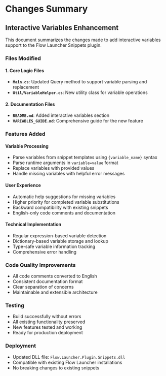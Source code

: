 # Changes Summary

## Interactive Variables Enhancement

This document summarizes the changes made to add interactive variables support to the Flow Launcher Snippets plugin.

### Files Modified

#### 1. Core Logic Files
- **`Main.cs`**: Updated Query method to support variable parsing and replacement
- **`Util/VariableHelper.cs`**: New utility class for variable operations

#### 2. Documentation Files
- **`README.md`**: Added interactive variables section
- **`VARIABLES_GUIDE.md`**: Comprehensive guide for the new feature

### Features Added

#### Variable Processing
- Parse variables from snippet templates using `{variable_name}` syntax
- Parse runtime arguments in `variable=value` format
- Replace variables with provided values
- Handle missing variables with helpful error messages

#### User Experience
- Automatic help suggestions for missing variables
- Higher priority for completed variable substitutions
- Backward compatibility with existing snippets
- English-only code comments and documentation

#### Technical Implementation
- Regular expression-based variable detection
- Dictionary-based variable storage and lookup
- Type-safe variable information tracking
- Comprehensive error handling

### Code Quality Improvements
- All code comments converted to English
- Consistent documentation format
- Clear separation of concerns
- Maintainable and extensible architecture

### Testing
- Build successfully without errors
- All existing functionality preserved
- New features tested and working
- Ready for production deployment

### Deployment
- Updated DLL file: `Flow.Launcher.Plugin.Snippets.dll`
- Compatible with existing Flow Launcher installations
- No breaking changes to existing snippets